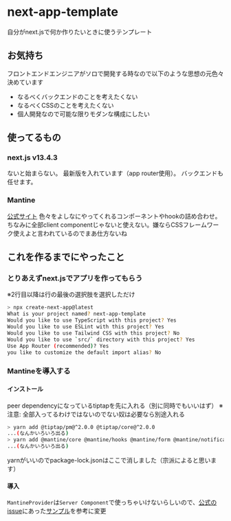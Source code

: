 # next-app-template

自分がnext.jsで何か作りたいときに使うテンプレート

## お気持ち

フロントエンドエンジニアがソロで開発する時なので以下のような思想の元色々決めています

- なるべくバックエンドのことを考えたくない
- なるべくCSSのことを考えたくない
- 個人開発なので可能な限りモダンな構成にしたい

## 使ってるもの

### next.js v13.4.3

ないと始まらない。
最新版を入れています（app router使用）。
バックエンドも任せます。

### Mantine

[公式サイト](https://mantine.dev/)
色々をよしなにやってくれるコンポーネントやhookの詰め合わせ。
ちなみに全部client componentじゃないと使えない。嫌ならCSSフレームワーク使えよと言われているのでまあ仕方ないね

## これを作るまでにやったこと

### とりあえずnext.jsでアプリを作ってもらう

※2行目以降は行の最後の選択肢を選択しただけ

```bash
> npx create-next-app@latest
What is your project named? next-app-template
Would you like to use TypeScript with this project? Yes
Would you like to use ESLint with this project? Yes
Would you like to use Tailwind CSS with this project? No
Would you like to use `src/` directory with this project? Yes
Use App Router (recommended)? Yes
you like to customize the default import alias? No
```

### Mantineを導入する

#### インストール

peer dependencyになっているtiptapを先に入れる（別に同時でもいいはず）
※注意: 全部入ってるわけではないのでない奴は必要なら別途入れる

```bash
> yarn add @tiptap/pm@^2.0.0 @tiptap/core@^2.0.0
...(なんかいろいろ出る)
> yarn add @mantine/core @mantine/hooks @mantine/form @mantine/notifications @mantine/dates dayjs @mantine/modals @mantine/nprogress @mantine/tiptap @tabler/icons-react @tiptap/react @tiptap/extension-link @tiptap/starter-kit @mantine/next @emotion/server @emotion/react
...(なんかいろいろ出る)
```

yarnがいいのでpackage-lock.jsonはここで消しました（宗派によると思います）

#### 導入

`MantineProvider`は`Server Component`で使っちゃいけないらしいので、[公式のissue](https://github.com/mantinedev/mantine/issues/2815#issuecomment-1293214788)にあった[サンプル](https://github.com/mantinedev/mantine-next-template/tree/next-13-app/app)を参考に変更

